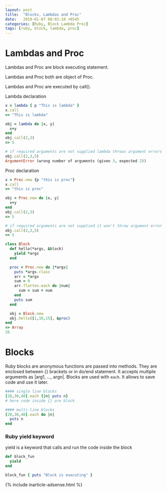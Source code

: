 ```yaml
---
layout: post
title:  "Blocks, Lambdas and Proc"
date:   2019-01-07 08:01:18 +0545
categories: [Ruby, Block Lambda Proc]
tags: [ruby, block, lambda, proc]
---
```


# Lambdas and Proc

Lambdas and Proc are block executing statement.

Lambdas and Proc both are object of Proc.

Lambdas and Proc are executed by call().

Lambda declaration

```Ruby
x = lambda { p "This is lambda" }
x.call
=> "This is lambda"

obj = lambda do |x, y|
  x+y
end
obj.call(2,3)
=> 5

# if required arguments are not supplied lambda throws argument errors
obj.call(2,3,5)
ArgumentError (wrong number of arguments (given 3, expected 2))
```

Proc declaration

```Ruby
x = Proc.new {p "this is proc"}
x.call
=> "this is proc"

obj = Proc.new do |x, y|
  x+y
end
obj.call(2,3)
=> 5

# if required arguments are not supplied it won't throw argument error like lambda
obj.call(2,3,5)
=> 5
```

```Ruby
class Block
  def hello(*args, &block)
    yield *args
  end

  proc = Proc.new do |*args|
    puts *args.class
    arr = *args
    sum = 0
    arr.flatten.each do |num|
      sum = sum + num
    end
    puts sum
  end

  obj = Block.new
  obj.hello([1,10,15], &proc)
end
=> Array
26
```

# Blocks

Ruby blocks are anonymous functions are passed into methods. They are enclosed between {} brackets or in do/end statement.
It accepts multiple arguments as |arg1, ..., argn|. Blocks are used with `each`.
It allows to save code and use it later.

```Ruby
#### single line blocks
[20,30,40].each {|n| puts n}
# here code inside {} are block

#### multi-line blocks
[20,30,40].each do |n|
  puts n
end
```

### Ruby yield keyword
yield is a keyword that calls and run the code inside the block

```Ruby
def block_fun
  yield
end

block_fun { puts "Block is executing" }
```

{% include inarticle-adsense.html %}